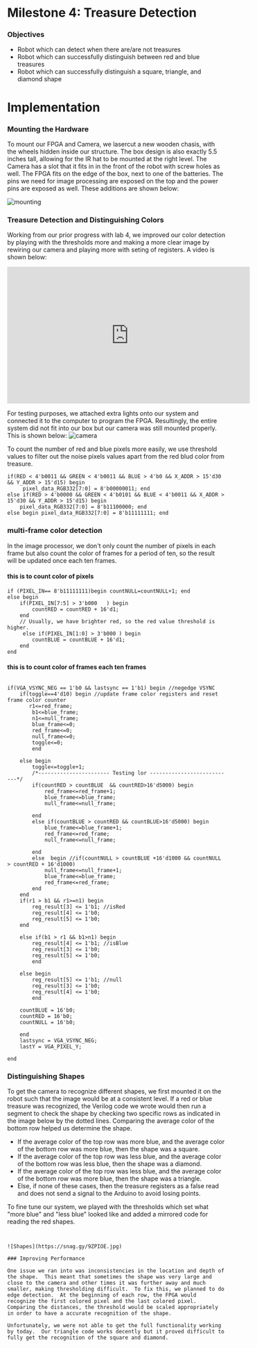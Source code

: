 # Milestone 4: Treasure Detection

### Objectives
* Robot which can detect when there are/are not treasures
* Robot which can successfully distinguish between red and blue treasures
* Robot which can successfully distinguish a square, triangle, and diamond shape

# Implementation

### Mounting the Hardware
To mount our FPGA and Camera, we lasercut a new wooden chasis, with the wheels hidden inside our structure.  The box design is also exactly 5.5 inches tall, allowing for the IR hat to be mounted at the right level.  The Camera has a slot that it fits in in the front of the robot with screw holes as well.  The FPGA fits on the edge of the box, next to one of the batteries.  The pins we need for image processing are exposed on the top and the power pins are exposed as well.  These additions are shown below:


![mounting](https://snag.gy/TG87bP.jpg)

### Treasure Detection and Distinguishing Colors
Working from our prior progress with lab 4, we improved our color detection by playing with the thresholds more and making a more clear image by rewiring our camera and playing more with seting of registers.  A video is shown below:

<iframe width="560" height="315" src="https://www.youtube.com/embed/oWXQA4cXbi8" frameborder="0" allow="accelerometer; autoplay; encrypted-media; gyroscope; picture-in-picture" allowfullscreen></iframe>

For testing purposes, we attached extra lights onto our system and connected it to the computer to program the FPGA.  Resultingly, the entire system did not fit into our box but our camera was still mounted properly.  This is shown below:
![camera](https://snag.gy/rGZ8pC.jpg)

To count the number of red and blue pixels more easily, we use threshold values to filter out the noise pixels values apart from the red blud color from treasure. 
~~~
if(RED < 4'b0011 && GREEN < 4'b0011 && BLUE > 4'b0 && X_ADDR > 15'd30 && Y_ADDR > 15'd15) begin 		
	 pixel_data_RGB332[7:0] = 8'b00000011; end
else if(RED > 4'b0000 && GREEN < 4'b0101 && BLUE < 4'b0011 && X_ADDR > 15'd30 && Y_ADDR > 15'd15) begin
	pixel_data_RGB332[7:0] = 8'b11100000; end
else begin pixel_data_RGB332[7:0] = 8'b11111111; end
~~~

### multi-frame color detection
In the image processor, we don't only count the number of pixels in each frame but also count the color of frames for a period of ten, so the result will be updated once each ten frames.

#### this is to count color of pixels 
~~~
if (PIXEL_IN== 8'b11111111)begin countNULL=countNULL+1; end
else begin 
	if(PIXEL_IN[7:5] > 3'b000   ) begin 
		countRED = countRED + 16'd1; 
	end 
	// Usually, we have brighter red, so the red value threshold is higher.
	 else if(PIXEL_IN[1:0] > 3'b000 ) begin 
		countBLUE = countBLUE + 16'd1; 
	end 
end
~~~
#### this is to count color of frames each ten frames
~~~

if(VGA_VSYNC_NEG == 1'b0 && lastsync == 1'b1) begin //negedge VSYNC 
	if(toggle==4'd10) begin //update frame color registers and reset  frame color counter 
	   r1<=red_frame;
		b1<=blue_frame;
		n1<=null_frame;
		blue_frame<=0;
		red_frame<=0;
		null_frame<=0;
		toggle<=0;
		end

	else begin
		toggle<=toggle+1;
		/*----------------------- Testing lor ---------------------------*/
		if(countRED > countBLUE  && countRED>16'd5000) begin  
			red_frame<=red_frame+1;
			blue_frame<=blue_frame;
			null_frame<=null_frame;

		end 
		else if(countBLUE > countRED && countBLUE>16'd5000) begin 
			blue_frame<=blue_frame+1;
			red_frame<=red_frame;
			null_frame<=null_frame;

		end 
		else  begin //if(countNULL > countBLUE +16'd1000 && countNULL > countRED + 16'd1000)
			null_frame<=null_frame+1;
			blue_frame<=blue_frame;
			red_frame<=red_frame;
		end
	end
	if(r1 > b1 && r1>=n1) begin  
		reg_result[3] <= 1'b1; //isRed
		reg_result[4] <= 1'b0;
		reg_result[5] <= 1'b0;
	end

	else if(b1 > r1 && b1>n1) begin 
		reg_result[4] <= 1'b1; //isBlue
		reg_result[3] <= 1'b0;
		reg_result[5] <= 1'b0;
		end

	else begin 
		reg_result[5] <= 1'b1; //null
		reg_result[3] <= 1'b0;
		reg_result[4] <= 1'b0;
		end 

	countBLUE = 16'b0; 
	countRED = 16'b0; 
	countNULL = 16'b0; 

	end 
	lastsync = VGA_VSYNC_NEG; 
	lastY = VGA_PIXEL_Y;

end

~~~




### Distinguishing Shapes
To get the camera to recognize different shapes, we first mounted it on the robot such that the image would be at a consistent level.  If a red or blue treasure was recognized, the Verilog code we wrote would then run a segment to check the shape by checking two specific rows as indicated in the image below by the dotted lines.  Comparing the average color of the bottom row helped us determine the shape.

* If the average color of the top row was more blue, and the average color of the bottom row was more blue, then the shape was a square.
* If the average color of the top row was less blue, and the average color of the bottom row was less blue, then the shape was a diamond.
* If the average color of the top row was less blue, and the average color of the bottom row was more blue, then the shape was a triangle.
* Else, if none of these cases, then the treasure registers as a false read and does not send a signal to the Arduino to avoid losing points.

To fine tune our system, we played with the thresholds which set what "more blue" and "less blue" looked like and added a mirrored code for reading the red shapes.
~~~


![Shapes](https://snag.gy/9ZPIOE.jpg)

### Improving Performance

One issue we ran into was inconsistencies in the location and depth of the shape.  This meant that sometimes the shape was very large and close to the camera and other times it was further away and much smaller, making thresholding difficult.  To fix this, we planned to do edge detection.  At the beginning of each row, the FPGA would recognize the first colored pixel and the last colored pixel.  Comparing the distances, the threshold would be scaled appropriately in order to have a accurate recognition of the shape.  

Unfortunately, we were not able to get the full functionality working by today.  Our triangle code works decently but it proved difficult to fully get the recognition of the square and diamond.



